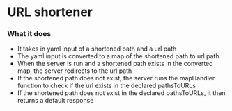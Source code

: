 # URL shortener

### What it does
- It takes in yaml input of a shortened path and a url path
- The yaml input is converted to a map of the shortened path to url path
- When the server is run and a shortened path exists in the converted map, the server redirects to the url path
- If the shortened path does not exist, the server runs the mapHandler function to check if the url exists in the declared pathsToURLs
- If the shortened path does not exist in the declared pathsToURLs, it then returns a default response
